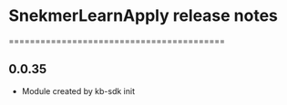 # SnekmerLearnApply release notes
=========================================

0.0.35
-----
* Module created by kb-sdk init
